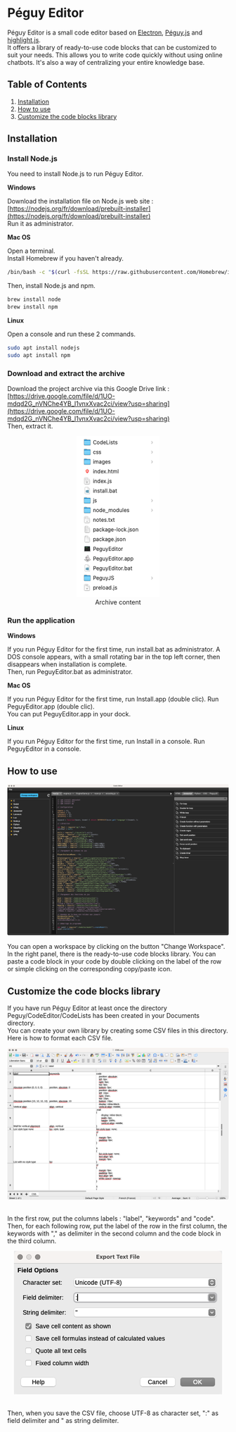 # Péguy Editor

Péguy Editor is a small code editor based on [Electron](https://www.electronjs.org/), [Péguy.js](https://github.com/Killfaeh/Peguy.js) and [highlight.js](https://highlightjs.org/). </br>
It offers a library of ready-to-use code blocks that can be customized to suit your needs. 
This allows you to write code quickly without using online chatbots.
It's also a way of centralizing your entire knowledge base.

## Table of Contents

1. [Installation](#installation)
2. [How to use](#how-to-use)
3. [Customize the code blocks library](#customize-the-code-blocks-library)

## Installation

### Install Node.js

You need to install Node.js to run Péguy Editor.

**Windows**

Download the installation file on Node.js web site : [https://nodejs.org/fr/download/prebuilt-installer](https://nodejs.org/fr/download/prebuilt-installer) </br>
Run it as administrator.

**Mac OS**

Open a terminal. </br>
Install Homebrew if you haven't already.

```bash
/bin/bash -c "$(curl -fsSL https://raw.githubusercontent.com/Homebrew/install/HEAD/install.sh)"
```

Then, install Node.js and npm.

```bash
brew install node
brew install npm
```

**Linux**

Open a console and run these 2 commands.

```bash
sudo apt install nodejs
sudo apt install npm
```

### Download and extract the archive

Download the project archive via this Google Drive link : [https://drive.google.com/file/d/1UO-mdqd2G_nVNChe4YB_l1vnxXvac2ci/view?usp=sharing](https://drive.google.com/file/d/1UO-mdqd2G_nVNChe4YB_l1vnxXvac2ci/view?usp=sharing)</br>
Then, extract it.

<div align="center">
<img src="./doc/archiveContent.png"></br>
Archive content
</div>

### Run the application

**Windows**

If you run Péguy Editor for the first time, run install.bat as administrator. 
A DOS console appears, with a small rotating bar in the top left corner, then disappears when installation is complete.</br>
Then, run PeguyEditor.bat as administrator.

**Mac OS**

If you run Péguy Editor for the first time, run Install.app (double clic). 
Run PeguyEditor.app (double clic).</br>
You can put PeguyEditor.app in your dock.

**Linux**

If you run Péguy Editor for the first time, run Install in a console. 
Run PeguyEditor in a console.

## How to use

<div align="center">
<img src="./doc/screenshot.png">
</div>

You can open a workspace by clicking on the button "Change Workspace".</br>
In the right panel, there is the ready-to-use code blocks library. 
You can paste a code block in your code by double clicking on the label of the row or simple clicking on the corresponding copy/paste icon.

## Customize the code blocks library

If you have run Péguy Editor at least once the directory Peguy/CodeEditor/CodeLists has been created in your Documents directory.</br>
You can create your own library by creating some CSV files in this directory.</br>
Here is how to format each CSV file.

<div align="center">
<img src="./doc/csvFormat.png">
</div></br>

In the first row, put the columns labels : "label", "keywords" and "code".</br>
Then, for each following row, put the label of the row in the first column, the keywords with "," as delimiter in the second column and the code block in the third column.</br>

<div align="center">
<img src="./doc/csvSave.png">
</div></br>

Then, when you save the CSV file, choose UTF-8 as character set, ":" as field delimiter and " as string delimiter.
